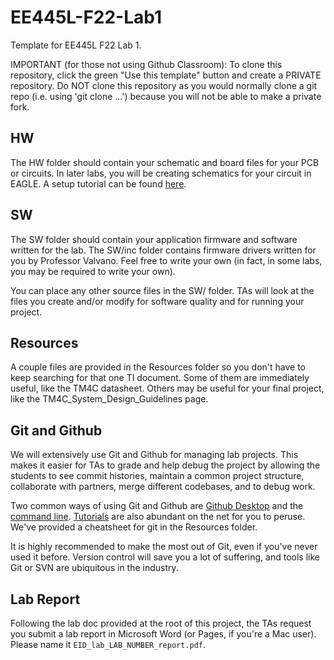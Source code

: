 # EE445L-F22-Lab1
Template for EE445L F22 Lab 1. 

IMPORTANT (for those not using Github Classroom): To clone this repository,
click the green "Use this template" button and create a PRIVATE repository. Do
NOT clone this repository as you would normally clone a git repo (i.e. using
'git clone ...') because you will not be able to make a private fork. 

## HW

The HW folder should contain your schematic and board files for your PCB or
circuits. In later labs, you will be creating schematics for your circuit
in EAGLE. A setup tutorial can be found
[here](https://www.shawnvictor.net/autodesk-eagle.html). 

## SW

The SW folder should contain your application firmware and software written for
the lab. The SW/inc folder contains firmware drivers written for you by
Professor Valvano. Feel free to write your own (in fact, in some labs, you may
be required to write your own). 

You can place any other source files in the SW/ folder. TAs will look at the
files you create and/or modify for software quality and for running your
project. 

## Resources

A couple files are provided in the Resources folder so you don't have to keep
searching for that one TI document. Some of them are immediately useful, like
the TM4C datasheet. Others may be useful for your final project, like the
TM4C_System_Design_Guidelines page. 

## Git and Github

We will extensively use Git and Github for managing lab projects. This makes it
easier for TAs to grade and help debug the project by allowing the students to
see commit histories, maintain a common project structure, collaborate with
partners, merge different codebases, and to debug work.

Two common ways of using Git and Github are [Github Desktop](https://desktop.github.com/) and the [command line](https://git-scm.com/downloads). [Tutorials](https://dev.to/mollynem/git-github--workflow-fundamentals-5496) are also abundant on the net for you to peruse. We've provided a cheatsheet for git in the Resources folder. 

It is highly recommended to make the most out of Git, even if you've never used
it before. Version control will save you a lot of suffering, and tools like Git
or SVN are ubiquitous in the industry. 

## Lab Report
Following the lab doc provided at the root of this project, the TAs request you
submit a lab report in Microsoft Word (or Pages, if you're a Mac user). Please
name it `EID_lab_LAB_NUMBER_report.pdf`.